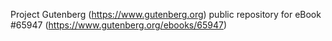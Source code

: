 Project Gutenberg (https://www.gutenberg.org) public repository for
eBook #65947 (https://www.gutenberg.org/ebooks/65947)

